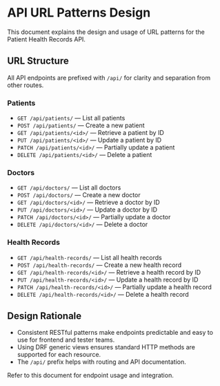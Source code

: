 # API URL Patterns Design

This document explains the design and usage of URL patterns for the Patient Health Records API.

## URL Structure
All API endpoints are prefixed with `/api/` for clarity and separation from other routes.

### Patients
- `GET /api/patients/` — List all patients
- `POST /api/patients/` — Create a new patient
- `GET /api/patients/<id>/` — Retrieve a patient by ID
- `PUT /api/patients/<id>/` — Update a patient by ID
- `PATCH /api/patients/<id>/` — Partially update a patient
- `DELETE /api/patients/<id>/` — Delete a patient

### Doctors
- `GET /api/doctors/` — List all doctors
- `POST /api/doctors/` — Create a new doctor
- `GET /api/doctors/<id>/` — Retrieve a doctor by ID
- `PUT /api/doctors/<id>/` — Update a doctor by ID
- `PATCH /api/doctors/<id>/` — Partially update a doctor
- `DELETE /api/doctors/<id>/` — Delete a doctor

### Health Records
- `GET /api/health-records/` — List all health records
- `POST /api/health-records/` — Create a new health record
- `GET /api/health-records/<id>/` — Retrieve a health record by ID
- `PUT /api/health-records/<id>/` — Update a health record by ID
- `PATCH /api/health-records/<id>/` — Partially update a health record
- `DELETE /api/health-records/<id>/` — Delete a health record

## Design Rationale
- Consistent RESTful patterns make endpoints predictable and easy to use for frontend and tester teams.
- Using DRF generic views ensures standard HTTP methods are supported for each resource.
- The `/api/` prefix helps with routing and API documentation.

Refer to this document for endpoint usage and integration.
